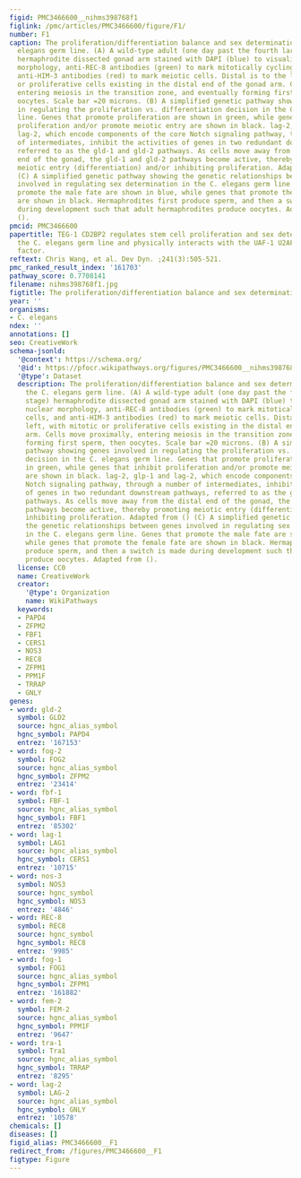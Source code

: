 ```yaml
---
figid: PMC3466600__nihms398768f1
figlink: /pmc/articles/PMC3466600/figure/F1/
number: F1
caption: The proliferation/differentiation balance and sex determination in the C.
  elegans germ line. (A) A wild-type adult (one day past the fourth larval stage)
  hermaphrodite dissected gonad arm stained with DAPI (blue) to visualize nuclear
  morphology, anti-REC-8 antibodies (green) to mark mitotically cycling cells, and
  anti-HIM-3 antibodies (red) to mark meiotic cells. Distal is to the left, with mitotic
  or proliferative cells existing in the distal end of the gonad arm. Cells move proximally,
  entering meiosis in the transition zone, and eventually forming first sperm, then
  oocytes. Scale bar =20 microns. (B) A simplified genetic pathway showing genes involved
  in regulating the proliferation vs. differentiation decision in the C. elegans germ
  line. Genes that promote proliferation are shown in green, while genes that inhibit
  proliferation and/or promote meiotic entry are shown in black. lag-2, glp-1 and
  lag-2, which encode components of the core Notch signaling pathway, through a number
  of intermediates, inhibit the activities of genes in two redundant downstream pathways,
  referred to as the gld-1 and gld-2 pathways. As cells move away from the distal
  end of the gonad, the gld-1 and gld-2 pathways become active, thereby promoting
  meiotic entry (differentiation) and/or inhibiting proliferation. Adapted from ()
  (C) A simplified genetic pathway showing the genetic relationships between genes
  involved in regulating sex determination in the C. elegans germ line. Genes that
  promote the male fate are shown in blue, while genes that promote the female fate
  are shown in black. Hermaphrodites first produce sperm, and then a switch is made
  during development such that adult hermaphrodites produce oocytes. Adapted from
  ().
pmcid: PMC3466600
papertitle: TEG-1 CD2BP2 regulates stem cell proliferation and sex determination in
  the C. elegans germ line and physically interacts with the UAF-1 U2AF65 splicing
  factor.
reftext: Chris Wang, et al. Dev Dyn. ;241(3):505-521.
pmc_ranked_result_index: '161703'
pathway_score: 0.7708141
filename: nihms398768f1.jpg
figtitle: The proliferation/differentiation balance and sex determination in the C
year: ''
organisms:
- C. elegans
ndex: ''
annotations: []
seo: CreativeWork
schema-jsonld:
  '@context': https://schema.org/
  '@id': https://pfocr.wikipathways.org/figures/PMC3466600__nihms398768f1.html
  '@type': Dataset
  description: The proliferation/differentiation balance and sex determination in
    the C. elegans germ line. (A) A wild-type adult (one day past the fourth larval
    stage) hermaphrodite dissected gonad arm stained with DAPI (blue) to visualize
    nuclear morphology, anti-REC-8 antibodies (green) to mark mitotically cycling
    cells, and anti-HIM-3 antibodies (red) to mark meiotic cells. Distal is to the
    left, with mitotic or proliferative cells existing in the distal end of the gonad
    arm. Cells move proximally, entering meiosis in the transition zone, and eventually
    forming first sperm, then oocytes. Scale bar =20 microns. (B) A simplified genetic
    pathway showing genes involved in regulating the proliferation vs. differentiation
    decision in the C. elegans germ line. Genes that promote proliferation are shown
    in green, while genes that inhibit proliferation and/or promote meiotic entry
    are shown in black. lag-2, glp-1 and lag-2, which encode components of the core
    Notch signaling pathway, through a number of intermediates, inhibit the activities
    of genes in two redundant downstream pathways, referred to as the gld-1 and gld-2
    pathways. As cells move away from the distal end of the gonad, the gld-1 and gld-2
    pathways become active, thereby promoting meiotic entry (differentiation) and/or
    inhibiting proliferation. Adapted from () (C) A simplified genetic pathway showing
    the genetic relationships between genes involved in regulating sex determination
    in the C. elegans germ line. Genes that promote the male fate are shown in blue,
    while genes that promote the female fate are shown in black. Hermaphrodites first
    produce sperm, and then a switch is made during development such that adult hermaphrodites
    produce oocytes. Adapted from ().
  license: CC0
  name: CreativeWork
  creator:
    '@type': Organization
    name: WikiPathways
  keywords:
  - PAPD4
  - ZFPM2
  - FBF1
  - CERS1
  - NOS3
  - REC8
  - ZFPM1
  - PPM1F
  - TRRAP
  - GNLY
genes:
- word: gld-2
  symbol: GLD2
  source: hgnc_alias_symbol
  hgnc_symbol: PAPD4
  entrez: '167153'
- word: fog-2
  symbol: FOG2
  source: hgnc_alias_symbol
  hgnc_symbol: ZFPM2
  entrez: '23414'
- word: fbf-1
  symbol: FBF-1
  source: hgnc_alias_symbol
  hgnc_symbol: FBF1
  entrez: '85302'
- word: lag-1
  symbol: LAG1
  source: hgnc_alias_symbol
  hgnc_symbol: CERS1
  entrez: '10715'
- word: nos-3
  symbol: NOS3
  source: hgnc_symbol
  hgnc_symbol: NOS3
  entrez: '4846'
- word: REC-8
  symbol: REC8
  source: hgnc_symbol
  hgnc_symbol: REC8
  entrez: '9985'
- word: fog-1
  symbol: FOG1
  source: hgnc_alias_symbol
  hgnc_symbol: ZFPM1
  entrez: '161882'
- word: fem-2
  symbol: FEM-2
  source: hgnc_alias_symbol
  hgnc_symbol: PPM1F
  entrez: '9647'
- word: tra-1
  symbol: Tra1
  source: hgnc_alias_symbol
  hgnc_symbol: TRRAP
  entrez: '8295'
- word: lag-2
  symbol: LAG-2
  source: hgnc_alias_symbol
  hgnc_symbol: GNLY
  entrez: '10578'
chemicals: []
diseases: []
figid_alias: PMC3466600__F1
redirect_from: /figures/PMC3466600__F1
figtype: Figure
---
```

